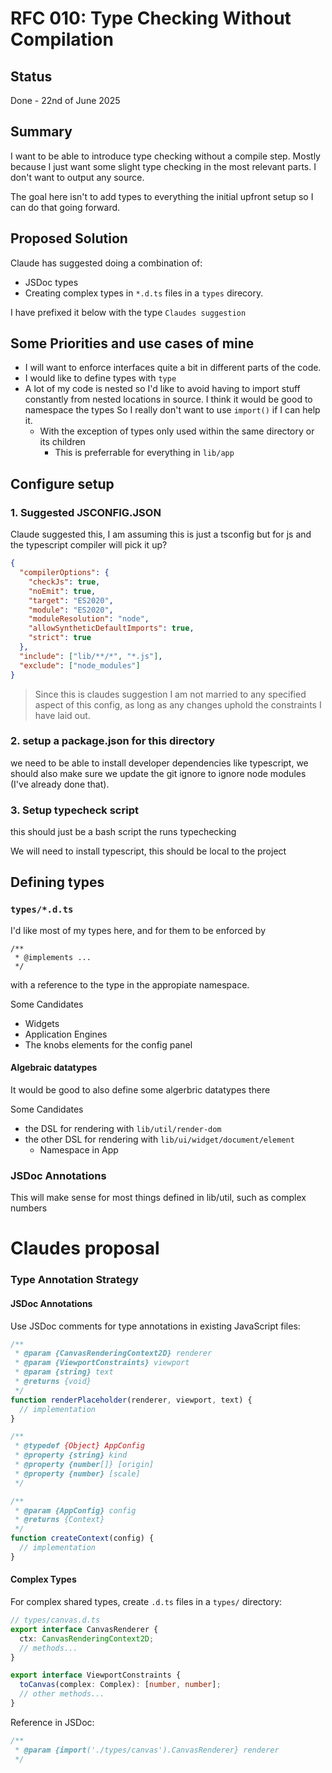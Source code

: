 # RFC 010: Type Checking Without Compilation

## Status
Done - 22nd of June 2025

## Summary

I want to be able to introduce type checking without a compile step.
Mostly because I just want some slight type checking in the most
relevant parts. I don't want to output any source.

The goal here isn't to add types to everything the initial upfront setup
so I can do that going forward.

## Proposed Solution

Claude has suggested doing a combination of:

- JSDoc types
- Creating complex types in `*.d.ts` files in a `types` direcory.

I have prefixed it below with the type `Claudes suggestion`

## Some Priorities and use cases of mine

- I will want to enforce interfaces quite a bit in different parts of the code.
- I would like to define types with `type`
- A lot of my code is nested so I'd like to avoid having to import stuff constantly
  from nested locations in source. I think it would be good to namespace the types
  So I really don't want to use `import()` if I can help it.
  - With the exception of types only used within the same directory or its children
    - This is preferrable for everything in `lib/app`

## Configure setup
### 1. Suggested JSCONFIG.JSON
Claude suggested this, I am assuming this is just a tsconfig
but for js and the typescript compiler will pick it up?

```json
{
  "compilerOptions": {
    "checkJs": true,
    "noEmit": true,
    "target": "ES2020",
    "module": "ES2020",
    "moduleResolution": "node",
    "allowSyntheticDefaultImports": true,
    "strict": true
  },
  "include": ["lib/**/*", "*.js"],
  "exclude": ["node_modules"]
}
```

> Since this is claudes suggestion I am not married to any specified
  aspect of this config, as long as any changes uphold the constraints
  I have laid out.

### 2. setup a package.json for this directory

we need to be able to install developer dependencies like
typescript, we should also make sure we update the git ignore
to ignore node modules (I've already done that).

### 3. Setup typecheck script
this should just be a bash script the runs typechecking

We will need to install typescript, this should be local to the project

## Defining types

### `types/*.d.ts`
I'd like most of my types here, and for them to be enforced by

```
/**
 * @implements ...
 */
```

with a reference to the type in the appropiate namespace.

Some Candidates

- Widgets
- Application Engines
- The knobs elements for the config panel

#### Algebraic datatypes

It would be good to also define some algerbric datatypes there

Some Candidates
- the DSL for rendering with `lib/util/render-dom`
- the other DSL for rendering with `lib/ui/widget/document/element`
  - Namespace in App


### JSDoc Annotations

This will make sense for most things defined in lib/util, such
as complex numbers

# Claudes proposal
### Type Annotation Strategy

#### JSDoc Annotations
Use JSDoc comments for type annotations in existing JavaScript files:

```javascript
/**
 * @param {CanvasRenderingContext2D} renderer
 * @param {ViewportConstraints} viewport
 * @param {string} text
 * @returns {void}
 */
function renderPlaceholder(renderer, viewport, text) {
  // implementation
}

/**
 * @typedef {Object} AppConfig
 * @property {string} kind
 * @property {number[]} [origin]
 * @property {number} [scale]
 */

/**
 * @param {AppConfig} config
 * @returns {Context}
 */
function createContext(config) {
  // implementation
}
```

#### Complex Types
For complex shared types, create `.d.ts` files in a `types/` directory:

```typescript
// types/canvas.d.ts
export interface CanvasRenderer {
  ctx: CanvasRenderingContext2D;
  // methods...
}

export interface ViewportConstraints {
  toCanvas(complex: Complex): [number, number];
  // other methods...
}
```

Reference in JSDoc:
```javascript
/**
 * @param {import('./types/canvas').CanvasRenderer} renderer
 */
```

